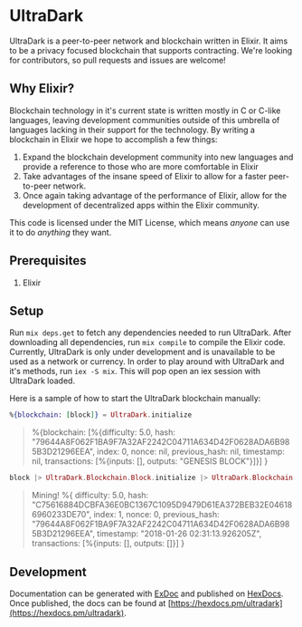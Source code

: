# UltraDark
UltraDark is a peer-to-peer network and blockchain written in Elixir. It aims to be a privacy focused blockchain that supports contracting. We're looking for
contributors, so pull requests and issues are welcome!

## Why Elixir?
Blockchain technology in it's current state is written mostly in C or C-like languages, leaving development communities outside of this umbrella of languages
lacking in their support for the technology. By writing a blockchain in Elixir we hope to accomplish a few things:

1. Expand the blockchain development community into new languages and provide a reference to those who are more comfortable in Elixir
2. Take advantages of the insane speed of Elixir to allow for a faster peer-to-peer network.
3. Once again taking advantage of the performance of Elixir, allow for the development of decentralized apps within the Elixir community.

This code is licensed under the MIT License, which means _anyone_ can use it to do _anything_ they want.

## Prerequisites
1. Elixir

## Setup
Run `mix deps.get` to fetch any dependencies needed to run UltraDark. After downloading all dependencies, run `mix compile` to compile the Elixir code. Currently,
UltraDark is only under development and is unavailable to be used as a network or currency. In order to play around with UltraDark and it's methods, run `iex -S mix`. This
will pop open an iex session with UltraDark loaded.

Here is a sample of how to start the UltraDark blockchain manually:

```elixir
%{blockchain: [block]} = UltraDark.initialize
```
>%{blockchain: [%{difficulty: 5.0,
  hash: "79644A8F062F1BA9F7A32AF2242C04711A634D42F0628ADA6B985B3D21296EEA",
  index: 0, nonce: nil, previous_hash: nil, timestamp: nil,
  transactions: [%{inputs: [], outputs: "GENESIS BLOCK"}]}]
  }

```elixir
block |> UltraDark.Blockchain.Block.initialize |> UltraDark.Blockchain.Block.mine
```
>Mining!
%{ difficulty: 5.0,
  hash: "C75616884DCBFA36E0BC1367C1095D9479D61EA372BEB32E046186960233DE70",
  index: 1, nonce: 0,
  previous_hash: "79644A8F062F1BA9F7A32AF2242C04711A634D42F0628ADA6B985B3D21296EEA",
  timestamp: "2018-01-26 02:31:13.926205Z",
  transactions: [%{inputs: [], outputs: []}]
}

## Development

Documentation can be generated with [ExDoc](https://github.com/elixir-lang/ex_doc)
and published on [HexDocs](https://hexdocs.pm). Once published, the docs can
be found at [https://hexdocs.pm/ultradark](https://hexdocs.pm/ultradark).
